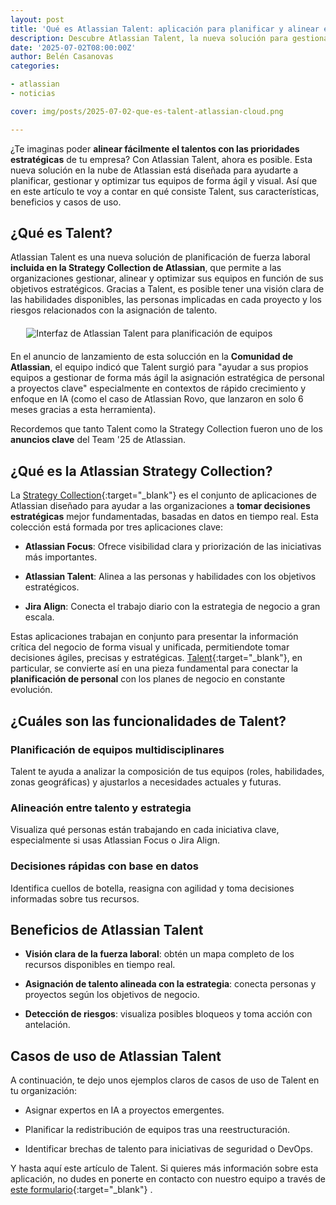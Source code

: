 ```yaml
---
layout: post
title: 'Qué es Atlassian Talent: aplicación para planificar y alinear equipos con la estrategia empresarial'
description: Descubre Atlassian Talent, la nueva solución para gestionar talento, potenciar equipos y alinear objetivos empresariales.
date: '2025-07-02T08:00:00Z'
author: Belén Casanovas
categories:

- atlassian
- noticias

cover: img/posts/2025-07-02-que-es-talent-atlassian-cloud.png

---
```


¿Te imaginas poder **alinear fácilmente el talentos con las prioridades estratégicas** de tu empresa? Con Atlassian Talent, ahora es posible. Esta nueva solución en la nube de Atlassian está diseñada para ayudarte a planificar, gestionar y optimizar tus equipos de forma ágil y visual. Así que en este artículo te voy a contar en qué consiste Talent, sus características, beneficios y casos de uso. 

<h2>¿Qué es Talent?</h2>

Atlassian Talent es una nueva solución de planificación de fuerza laboral **incluida en la Strategy Collection de Atlassian**, que permite a las organizaciones gestionar, alinear y optimizar sus equipos en función de sus objetivos estratégicos. Gracias a Talent, es posible tener una visión clara de las habilidades disponibles, las personas implicadas en cada proyecto y los riesgos relacionados con la asignación de talento.

<img src="/img/atlassian-products/dashboard-talent-atlassian.gif" alt="Interfaz de Atlassian Talent para planificación de equipos" style="margin: 20px auto; display: block; max-width: 90%;">

En el anuncio de lanzamiento de esta solucción en la **Comunidad de Atlassian**, el equipo indicó que Talent surgió para "ayudar a sus propios equipos a gestionar de forma más ágil la asignación estratégica de personal a proyectos clave" especialmente en contextos de rápido crecimiento y enfoque en IA (como el caso de Atlassian Rovo, que lanzaron en solo 6 meses gracias a esta herramienta).

Recordemos que tanto Talent como la Strategy Collection fueron uno de los **anuncios clave** del Team '25 de Atlassian. 

<h2>¿Qué es la Atlassian Strategy Collection?</h2>

La [Strategy Collection](/que-es-strategy-collection-atlassian){:target="_blank"} es el conjunto de aplicaciones de Atlassian diseñado para ayudar a las organizaciones a **tomar decisiones estratégicas** mejor fundamentadas, basadas en datos en tiempo real. Esta colección está formada por tres aplicaciones clave:

- **Atlassian Focus**: Ofrece visibilidad clara y priorización de las iniciativas más importantes. <br>

- **Atlassian Talent**: Alinea a las personas y habilidades con los objetivos estratégicos. <br>

- **Jira Align**: Conecta el trabajo diario con la estrategia de negocio a gran escala. <br>

Estas aplicaciones trabajan en conjunto para presentar la información crítica del negocio de forma visual y unificada, permitiendote tomar decisiones ágiles, precisas y estratégicas. [Talent](https://www.atlassian.com/software/talent){:target="_blank"}, en particular, se convierte así en una pieza fundamental para conectar la **planificación de personal** con los planes de negocio en constante evolución.

<h2>¿Cuáles son las funcionalidades de Talent?</h2>

<h3>Planificación de equipos multidisciplinares</h3>
Talent te ayuda a analizar la composición de tus equipos (roles, habilidades, zonas geográficas) y ajustarlos a necesidades actuales y futuras.

<h3>Alineación entre talento y estrategia</h3>
Visualiza qué personas están trabajando en cada iniciativa clave, especialmente si usas Atlassian Focus o Jira Align.

<h3>Decisiones rápidas con base en datos</h3>
Identifica cuellos de botella, reasigna con agilidad y toma decisiones informadas sobre tus recursos.


<h2>Beneficios de Atlassian Talent</h2>

- **Visión clara de la fuerza laboral**: obtén un mapa completo de los recursos disponibles en tiempo real. <br>

- **Asignación de talento alineada con la estrategia**: conecta personas y proyectos según los objetivos de negocio. <br>

- **Detección de riesgos**: visualiza posibles bloqueos y toma acción con antelación. <br>


<h2>Casos de uso de Atlassian Talent</h2>

A continuación, te dejo unos ejemplos claros de casos de uso de Talent en tu organización: 

- Asignar expertos en IA a proyectos emergentes. <br>

- Planificar la redistribución de equipos tras una reestructuración. <br>

- Identificar brechas de talento para iniciativas de seguridad o DevOps. <br>

Y hasta aquí este artículo de Talent. Si quieres más información sobre esta aplicación, no dudes en ponerte en contacto con nuestro equipo a través de [este formulario](/contacto){:target="_blank"} . 


